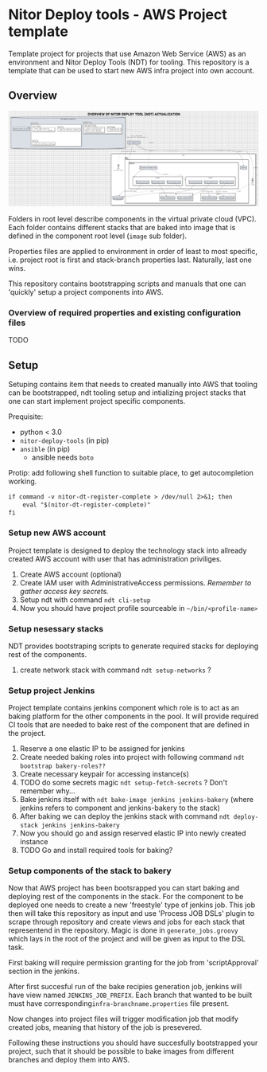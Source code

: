 # Nitor Deploy tools - AWS Project template

Template project for projects that use Amazon Web Service (AWS) as an
environment and Nitor Deploy Tools (NDT) for tooling. This repository
is a template that can be used to start new AWS infra project into own
account.

## Overview

![overview](figs/overview.png)

Folders in root level describe components in the virtual private cloud
(VPC). Each folder contains different stacks that are baked into image
that is defined in the component root level (`image` sub folder).

Properties files are applied to environment in order of least to most
specific, i.e. project root is first and stack-branch properties
last. Naturally, last one wins.

This repository contains bootstrapping scripts and manuals that one
can 'quickly' setup a project components into AWS.

### Overview of required properties and existing configuration files

TODO

## Setup

Setuping contains item that needs to created manually into AWS that
tooling can be bootstrapped, ndt tooling setup and intializing project
stacks that one can start implement project specific components.

Prequisite:
  * python < 3.0
  * `nitor-deploy-tools` (in pip)
  * `ansible` (in pip)
	* ansible needs `boto`

Protip: add following shell function to suitable place, to get
autocompletion working.

```shell
if command -v nitor-dt-register-complete > /dev/null 2>&1; then
    eval "$(nitor-dt-register-complete)"
fi
```

### Setup new AWS account

Project template is designed to deploy the technology stack into
allready created AWS account with user that has administration
priviliges.

 1. Create AWS account (optional)
 2. Create IAM user with AdministrativeAccess permissions. *Remember
    to gather access key secrets.*
 3. Setup ndt with command `ndt cli-setup`
 4. Now you should have project profile sourceable in `~/bin/<profile-name>`

### Setup nesessary stacks

NDT provides bootstraping scripts to generate required stacks for
deploying rest of the components.

  1. create network stack with command `ndt setup-networks` ?

### Setup project Jenkins

Project template contains jenkins component which role is to act as an
baking platform for the other components in the pool. It will provide
required CI tools that are needed to bake rest of the component that
are defined in the project.

  1. Reserve a one elastic IP to be assigned for jenkins
  2. Create needed baking roles into project with following command
     `ndt bootstrap bakery-roles??`
  3. Create necessary keypair for accessing instance(s)
  4. TODO do some secrets magic `ndt setup-fetch-secrets` ? Don't
     remember why...
  5. Bake jenkins itself with `ndt bake-image jenkins jenkins-bakery`
     (where jenkins refers to component and jenkins-bakery to the
     stack)
  6. After baking we can deploy the jenkins stack with command `ndt
     deploy-stack jenkins jenkins-bakery`
  7. Now you should go and assign reserved elastic IP into newly
     created instance
  8. TODO Go and install required tools for baking?

### Setup components of the stack to bakery

Now that AWS project has been bootsrapped you can start baking and
deploying rest of the components in the stack. For the component to be
deployed one needs to create a new 'freestyle' type of jenkins
job. This job then will take this repository as input and use 'Process
JOB DSLs' plugin to scrape through repository and create views and
jobs for each stack that representend in the repository. Magic is done
in `generate_jobs.groovy` which lays in the root of the project and
will be given as input to the DSL task.

First baking will require permission granting for the job from
'scriptApproval' section in the jenkins.

After first succesful run of the bake recipies generation job, jenkins
will have view named `JENKINS_JOB_PREFIX`. Each branch that wanted to
be built must have corresponding`infra-branchname.properties` file
present.

Now changes into project files will trigger modification job that
modify created jobs, meaning that history of the job is presevered.

Following these instructions you should have succesfully bootstrapped
your project, such that it should be possible to bake images from
different branches and deploy them into AWS.
